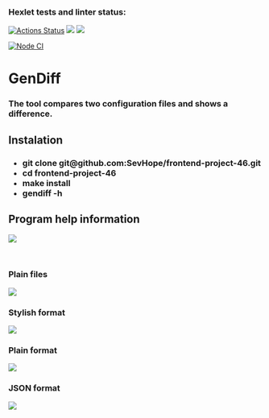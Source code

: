 ### Hexlet tests and linter status:
[![Actions Status](https://github.com/SevHope/frontend-project-46/workflows/hexlet-check/badge.svg)](https://github.com/SevHope/frontend-project-46/actions)
<a href="https://codeclimate.com/github/SevHope/frontend-project-46/maintainability"><img src="https://api.codeclimate.com/v1/badges/f250394cb0a72cee3a55/maintainability" /></a>
<a href="https://codeclimate.com/github/SevHope/frontend-project-46/test_coverage"><img src="https://api.codeclimate.com/v1/badges/f250394cb0a72cee3a55/test_coverage" /></a>

[![Node CI](https://github.com/SevHope/frontend-project-46/actions/workflows/main.yml/badge.svg)](https://github.com/SevHope/frontend-project-46/actions/workflows/main.yml/badge.svg)

<h1>GenDiff</h1>
<h3>The tool compares two configuration files and shows a difference.</h3>
<h2>Instalation</h2>
<h3><ul>
<li>git clone git@github.com:SevHope/frontend-project-46.git</li>
<li>cd frontend-project-46</li>
<li>make install</li>
<li>gendiff -h</li>
</ul>
</h3>
<h2>Program help information</h2>
<p><a href="https://asciinema.org/a/585459" target="_blank"><img src="https://asciinema.org/a/585459.svg" /></a></p>
<br>
<h3>Plain files</h3>
<p><a href="https://asciinema.org/a/590422" target="_blank"><img src="https://asciinema.org/a/590422.svg" /></a></p>
<h3>Stylish format</h3>
<p><a href="https://asciinema.org/a/591734" target="_blank"><img src="https://asciinema.org/a/591734.svg" /></a></p>
<h3>Plain format</h3>
<p><a href="https://asciinema.org/a/597774" target="_blank"><img src="https://asciinema.org/a/597774.svg" /></a></p>
<h3>JSON format</h3>
<p><a href="https://asciinema.org/a/598060" target="_blank"><img src="https://asciinema.org/a/598060.svg" /></a></p>